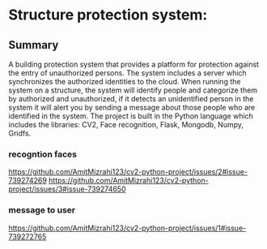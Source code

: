 # Structure protection system:

## Summary
A building protection system that provides a platform for protection against the entry of unauthorized persons.
The system includes a server which synchronizes the authorized identities to the cloud.
When running the system on a structure, the system will identify people and categorize them by authorized and unauthorized, if it detects an unidentified person in the system it will alert you by sending a message about those people who are identified in the system.
The project is built in the Python language which includes the libraries:
CV2, Face recognition, Flask, Mongodb, Numpy, Gridfs.

### recogntion faces
https://github.com/AmitMizrahi123/cv2-python-project/issues/2#issue-739274269
https://github.com/AmitMizrahi123/cv2-python-project/issues/3#issue-739274650

### message to user
https://github.com/AmitMizrahi123/cv2-python-project/issues/1#issue-739272765
